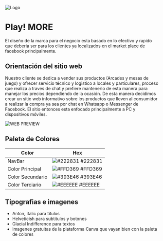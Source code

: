 
![Logo](https://mir-s3-cdn-cf.behance.net/project_modules/disp/8db131142934647.6271004b720ce.png)


# Play! MORE

El diseño de la marca para el negocio esta basado en lo efectivo y rapido que deberia ser para los clientes ya localizados en el market place de facebook principalmente.


## Orientación del sitio web
Nuestro cliente se dedica a vender sus productos (Arcades y mesas de juego) y ofrecer servicio técnico y logistico a locales y particulares, proceso que realiza a traves de chat y prefiere mantenerlo de esta manera para manejar los precios dependiendo de la ocasión.
De esta manera decidimos crear un sitio web informativo sobre los productos que lleven al consumidor a realizar la compra ya sea por chat en Whatsapp o Messenger de Facebook. El sitio entonces esta enfocado principalmente a PC y dispositivos móviles.


![WEB PREVIEW](https://giphy.com/gifs/79NIyfLLK6r0ofSVVd)


## Paleta de Colores

| Color             | Hex                                                                |
| ----------------- | ------------------------------------------------------------------ |
| NavBar | ![#222831](https://via.placeholder.com/10/222831?text=+) #222831 |
| Color Principal | ![#FFD369](https://via.placeholder.com/10/FFD369?text=+) #FFD369 |
| Color Secundario | ![#393E46](https://via.placeholder.com/10/393E46?text=+) #393E46 |
| Color Terciario | ![#EEEEEE](https://via.placeholder.com/10/EEEEEE?text=+) #EEEEEE |


## Tipografias e imagenes

- Anton, italic para titulos
- Helveticish para subtitulos y botones
- Glacial Indifference para textos
- Imagenes gratuitas de la plataforma Canva que vayan bien con la paleta de colores

